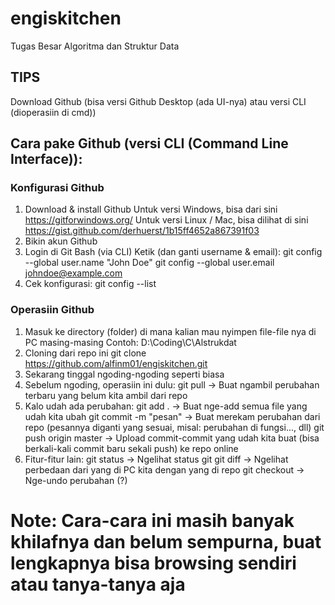 # engiskitchen
Tugas Besar Algoritma dan Struktur Data

## TIPS
Download Github (bisa versi Github Desktop (ada UI-nya) atau versi CLI (dioperasiin di cmd))

## Cara pake Github (versi CLI (Command Line Interface)):

### Konfigurasi Github
1. Download & install Github
    Untuk versi Windows, bisa dari sini https://gitforwindows.org/
    Untuk versi Linux / Mac, bisa dilihat di sini https://gist.github.com/derhuerst/1b15ff4652a867391f03
2. Bikin akun Github
3. Login di Git Bash (via CLI)
    Ketik (dan ganti username & email):
      git config --global user.name "John Doe"
      git config --global user.email johndoe@example.com
4. Cek konfigurasi:
    git config --list

### Operasiin Github
1. Masuk ke directory (folder) di mana kalian mau nyimpen file-file nya di PC masing-masing
    Contoh: D:\Coding\C\Alstrukdat
2. Cloning dari repo ini
    git clone https://github.com/alfinm01/engiskitchen.git
3. Sekarang tinggal ngoding-ngoding seperti biasa
4. Sebelum ngoding, operasiin ini dulu:
    git pull                        -> Buat ngambil perubahan terbaru yang belum kita ambil dari repo
5. Kalo udah ada perubahan:
    git add .                       -> Buat nge-add semua file yang udah kita ubah
    git commit -m "pesan"           -> Buat merekam perubahan dari repo (pesannya diganti yang sesuai, misal: perubahan di fungsi..., dll)
    git push origin master          -> Upload commit-commit yang udah kita buat (bisa berkali-kali commit baru sekali push) ke repo online
6. Fitur-fitur lain:
    git status                      -> Ngelihat status git
    git diff                        -> Ngelihat perbedaan dari yang di PC kita dengan yang di repo
    git checkout                    -> Nge-undo perubahan (?)
    
# Note: Cara-cara ini masih banyak khilafnya dan belum sempurna, buat lengkapnya bisa browsing sendiri atau tanya-tanya aja
